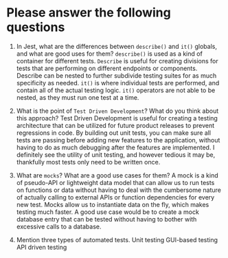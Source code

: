 # Please answer the following questions

1.  In Jest, what are the differences between `describe()` and `it()` globals, and what are good uses for them?
`describe()` is used as a kind of container for different tests. `Describe` is useful for creating divisions for tests that are performing on different endpoints or components.
Describe can be nested to further subdivide testing suites for as much specificity as needed. `it()` is where individual tests are performed, and contain all of the actual
testing logic. `it()` operators are not able to be nested, as they must run one test at a time.



2.  What is the point of `Test Driven Development`? What do you think about this approach?
Test Driven Development is useful for creating a testing architecture that can be utilized for future product releases to prevent regressions in code.
By building out unit tests, you can make sure all tests are passing before adding new features to the application, without having to do as much debugging after the features
are implemented. I definitely see the utility of unit testing, and however tedious it may be, thankfully most tests only need to be written once.


3.  What are `mocks`? What are a good use cases for them?
A mock is a kind of pseudo-API or lightweight data model that can allow us to run tests on functions or data without having to deal with the cumbersome nature of actually calling to external APIs or function dependencies for every new test. Mocks allow us to instantiate data on the fly, which makes testing much faster. A good use case would be to create a mock database entry that can be tested without having to bother with excessive calls to a database.


4.  Mention three types of automated tests.
Unit testing
GUI-based testing
API driven testing